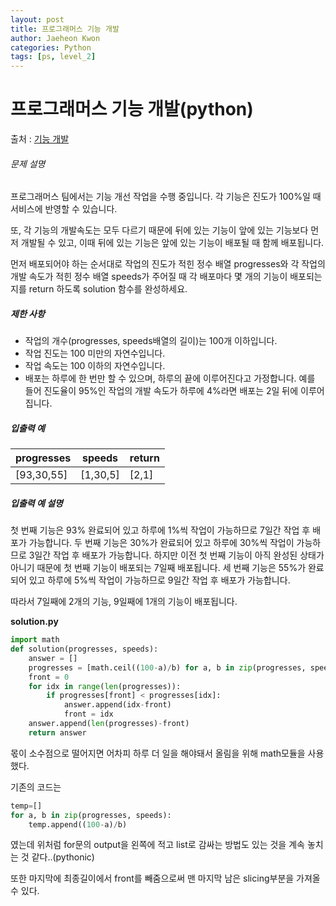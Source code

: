 ```yaml
---
layout: post
title: 프로그래머스 기능 개발
author: Jaeheon Kwon
categories: Python
tags: [ps, level_2]
---
```




# 프로그래머스 기능 개발(python)

출처 : [기능 개발]( https://programmers.co.kr/learn/courses/30/lessons/42586 )

###### 문제 설명

프로그래머스 팀에서는 기능 개선 작업을 수행 중입니다. 각 기능은 진도가 100%일 때 서비스에 반영할 수 있습니다.

또, 각 기능의 개발속도는 모두 다르기 때문에 뒤에 있는 기능이 앞에 있는 기능보다 먼저 개발될 수 있고, 이때 뒤에 있는 기능은 앞에 있는 기능이 배포될 때 함께 배포됩니다.

먼저 배포되어야 하는 순서대로 작업의 진도가 적힌 정수 배열 progresses와 각 작업의 개발 속도가 적힌 정수 배열 speeds가 주어질 때 각 배포마다 몇 개의 기능이 배포되는지를 return 하도록 solution 함수를 완성하세요.

##### 제한 사항

- 작업의 개수(progresses, speeds배열의 길이)는 100개 이하입니다.
- 작업 진도는 100 미만의 자연수입니다.
- 작업 속도는 100 이하의 자연수입니다.
- 배포는 하루에 한 번만 할 수 있으며, 하루의 끝에 이루어진다고 가정합니다. 예를 들어 진도율이 95%인 작업의 개발 속도가 하루에 4%라면 배포는 2일 뒤에 이루어집니다.

##### 입출력 예

| progresses | speeds   | return |
| ---------- | -------- | ------ |
| [93,30,55] | [1,30,5] | [2,1]  |

##### 입출력 예 설명

첫 번째 기능은 93% 완료되어 있고 하루에 1%씩 작업이 가능하므로 7일간 작업 후 배포가 가능합니다.
두 번째 기능은 30%가 완료되어 있고 하루에 30%씩 작업이 가능하므로 3일간 작업 후 배포가 가능합니다. 하지만 이전 첫 번째 기능이 아직 완성된 상태가 아니기 때문에 첫 번째 기능이 배포되는 7일째 배포됩니다.
세 번째 기능은 55%가 완료되어 있고 하루에 5%씩 작업이 가능하므로 9일간 작업 후 배포가 가능합니다.

따라서 7일째에 2개의 기능, 9일째에 1개의 기능이 배포됩니다.

**solution.py**

```python
import math
def solution(progresses, speeds):
    answer = []
    progresses = [math.ceil((100-a)/b) for a, b in zip(progresses, speeds)]
    front = 0
    for idx in range(len(progresses)):
        if progresses[front] < progresses[idx]:
            answer.append(idx-front)
            front = idx
    answer.append(len(progresses)-front) 
    return answer
```

몫이 소수점으로 떨어지면 어차피 하루 더 일을 해야돼서 올림을 위해 math모듈을 사용했다.

기존의 코드는

```python
temp=[]
for a, b in zip(progresses, speeds):
	temp.append((100-a)/b)
```

였는데 위처럼 for문의 output을 왼쪽에 적고 list로 감싸는 방법도 있는 것을 계속 놓치는 것 같다..(pythonic)

또한 마지막에 최종길이에서 front를 빼줌으로써 맨 마지막 남은 slicing부분을 가져올 수 있다.

